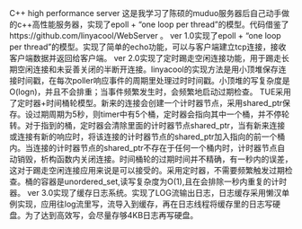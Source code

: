 C++ high performance server 这是我学习了陈硕的muduo服务器后自己动手做的c++高性能服务器，实现了epoll + “one loop per thread”的模型。代码借鉴了https://github.com/linyacool/WebServer 。
ver 1.0实现了epoll + “one loop per thread”的模型。实现了简单的echo功能，可以与客户端建立tcp连接，接收客户端数据并返回给客户端。
ver 2.0实现了定时踢走空闲连接功能，用于踢走长期空闲连接和未妥善关闭的半断开连接。linyacool的实现方法是用小顶堆保存连接时间戳，在每次poller响应事件的周期里处理过时时间戳。小顶堆的写复杂度是O(logn)，并且不会排重；当事件频繁发生时，会频繁地启动过期检查。
TUE采用了定时器+时间桶轮模型。新来的连接会创建一个计时器节点，采用shared_ptr保存。设过期周期为5秒，则timer中有5个桶，定时器会指向其中一个桶，并不停轮转。对于指到的桶，定时器会清除里面的计时器节点shared_ptr，当有新来连接或连接有新的响应时，将该连接的计时器节点的shared_ptr加入指向的前一个桶内。当连接的计时器节点的shared_ptr不存在于任何一个桶内时，计时器节点自动销毁，析构函数内关闭连接。时间桶轮的过期时间并不精确，有一秒内的误差，这对于踢走空闲连接应用来说是可以接受的。采用定时器，不需要频繁触发过期检查。桶的容器是unordered_set,读写复杂度为O(1),且在会排除一秒内重复的计时器。
ver 3.0实现了缓存日志系统。实现了LOG流输出日志，日志缓存采用懒汉单例实现，应用往log流里写，流导入到缓存，再在日志线程将缓存里的日志写硬盘。为了达到高效写，会尽量存够4KB日志再写硬盘。